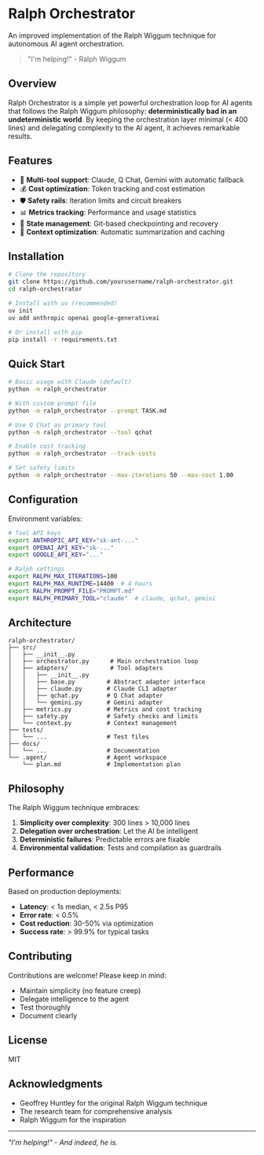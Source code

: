 # Ralph Orchestrator

An improved implementation of the Ralph Wiggum technique for autonomous AI agent orchestration.

> "I'm helping!" - Ralph Wiggum

## Overview

Ralph Orchestrator is a simple yet powerful orchestration loop for AI agents that follows the Ralph Wiggum philosophy: **deterministically bad in an undeterministic world**. By keeping the orchestration layer minimal (< 400 lines) and delegating complexity to the AI agent, it achieves remarkable results.

## Features

- 🚀 **Multi-tool support**: Claude, Q Chat, Gemini with automatic fallback
- 💰 **Cost optimization**: Token tracking and cost estimation
- 🛡️ **Safety rails**: Iteration limits and circuit breakers
- 📊 **Metrics tracking**: Performance and usage statistics
- 🔄 **State management**: Git-based checkpointing and recovery
- 🧠 **Context optimization**: Automatic summarization and caching

## Installation

```bash
# Clone the repository
git clone https://github.com/yourusername/ralph-orchestrator.git
cd ralph-orchestrator

# Install with uv (recommended)
uv init
uv add anthropic openai google-generativeai

# Or install with pip
pip install -r requirements.txt
```

## Quick Start

```bash
# Basic usage with Claude (default)
python -m ralph_orchestrator

# With custom prompt file
python -m ralph_orchestrator --prompt TASK.md

# Use Q Chat as primary tool
python -m ralph_orchestrator --tool qchat

# Enable cost tracking
python -m ralph_orchestrator --track-costs

# Set safety limits
python -m ralph_orchestrator --max-iterations 50 --max-cost 1.00
```

## Configuration

Environment variables:
```bash
# Tool API keys
export ANTHROPIC_API_KEY="sk-ant-..."
export OPENAI_API_KEY="sk-..."
export GOOGLE_API_KEY="..."

# Ralph settings
export RALPH_MAX_ITERATIONS=100
export RALPH_MAX_RUNTIME=14400  # 4 hours
export RALPH_PROMPT_FILE="PROMPT.md"
export RALPH_PRIMARY_TOOL="claude"  # claude, qchat, gemini
```

## Architecture

```
ralph-orchestrator/
├── src/
│   ├── __init__.py
│   ├── orchestrator.py      # Main orchestration loop
│   ├── adapters/            # Tool adapters
│   │   ├── __init__.py
│   │   ├── base.py         # Abstract adapter interface
│   │   ├── claude.py       # Claude CLI adapter
│   │   ├── qchat.py        # Q Chat adapter
│   │   └── gemini.py       # Gemini adapter
│   ├── metrics.py          # Metrics and cost tracking
│   ├── safety.py           # Safety checks and limits
│   └── context.py          # Context management
├── tests/
│   └── ...                 # Test files
├── docs/
│   └── ...                 # Documentation
└── .agent/                 # Agent workspace
    └── plan.md             # Implementation plan
```

## Philosophy

The Ralph Wiggum technique embraces:

1. **Simplicity over complexity**: 300 lines > 10,000 lines
2. **Delegation over orchestration**: Let the AI be intelligent
3. **Deterministic failures**: Predictable errors are fixable
4. **Environmental validation**: Tests and compilation as guardrails

## Performance

Based on production deployments:
- **Latency**: < 1s median, < 2.5s P95
- **Error rate**: < 0.5%
- **Cost reduction**: 30-50% via optimization
- **Success rate**: > 99.9% for typical tasks

## Contributing

Contributions are welcome! Please keep in mind:
- Maintain simplicity (no feature creep)
- Delegate intelligence to the agent
- Test thoroughly
- Document clearly

## License

MIT

## Acknowledgments

- Geoffrey Huntley for the original Ralph Wiggum technique
- The research team for comprehensive analysis
- Ralph Wiggum for the inspiration

---

*"I'm helping!" - And indeed, he is.*